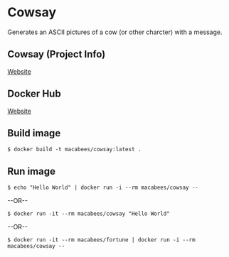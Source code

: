 # Cowsay
Generates an ASCII pictures of a cow (or other charcter) with a message.

## Cowsay (Project Info)
[Website](https://en.wikipedia.org/wiki/Cowsay)

## Docker Hub
[Website](https://hub.docker.com/r/macabees/cowsay/)

## Build image
`$ docker build -t macabees/cowsay:latest .`

## Run image
`$ echo "Hello World" | docker run -i --rm macabees/cowsay --`

 --OR--

`$ docker run -it --rm macabees/cowsay "Hello World"`

--OR--

`$ docker run -it --rm macabees/fortune | docker run -i --rm macabees/cowsay --`
